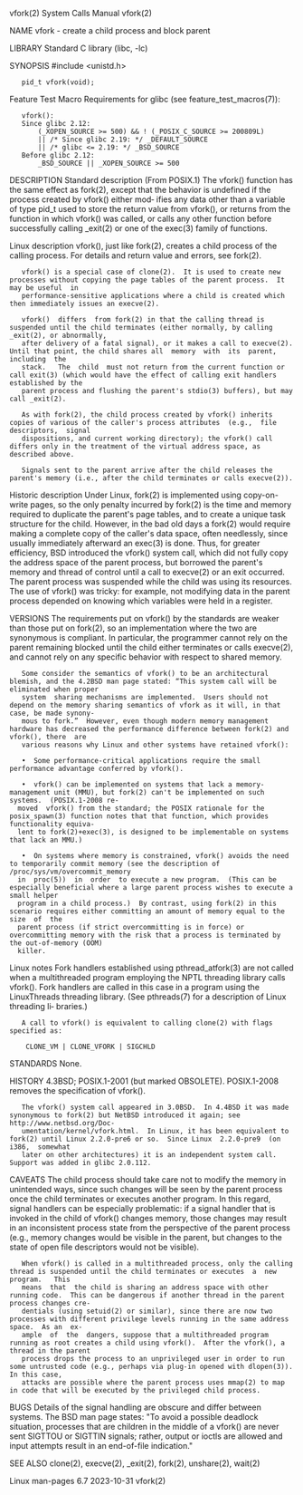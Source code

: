 vfork(2)							      System Calls Manual							      vfork(2)

NAME
       vfork - create a child process and block parent

LIBRARY
       Standard C library (libc, -lc)

SYNOPSIS
       #include <unistd.h>

       pid_t vfork(void);

   Feature Test Macro Requirements for glibc (see feature_test_macros(7)):

       vfork():
	   Since glibc 2.12:
	       (_XOPEN_SOURCE >= 500) && ! (_POSIX_C_SOURCE >= 200809L)
		   || /* Since glibc 2.19: */ _DEFAULT_SOURCE
		   || /* glibc <= 2.19: */ _BSD_SOURCE
	   Before glibc 2.12:
	       _BSD_SOURCE || _XOPEN_SOURCE >= 500

DESCRIPTION
   Standard description
       (From POSIX.1) The vfork() function has the same effect as fork(2), except that the behavior is undefined if the process created by vfork() either mod‐
       ifies  any  data	 other	than  a	 variable of type pid_t used to store the return value from vfork(), or returns from the function in which vfork() was
       called, or calls any other function before successfully calling _exit(2) or one of the exec(3) family of functions.

   Linux description
       vfork(), just like fork(2), creates a child process of the calling process.  For details and return value and errors, see fork(2).

       vfork() is a special case of clone(2).  It is used to create new processes without copying the page tables of the parent process.  It may be useful  in
       performance-sensitive applications where a child is created which then immediately issues an execve(2).

       vfork()	differs	 from fork(2) in that the calling thread is suspended until the child terminates (either normally, by calling _exit(2), or abnormally,
       after delivery of a fatal signal), or it makes a call to execve(2).  Until that point, the child shares all  memory  with  its  parent,	including  the
       stack.	The  child  must not return from the current function or call exit(3) (which would have the effect of calling exit handlers established by the
       parent process and flushing the parent's stdio(3) buffers), but may call _exit(2).

       As with fork(2), the child process created by vfork() inherits copies of various of the caller's process attributes  (e.g.,  file  descriptors,	signal
       dispositions, and current working directory); the vfork() call differs only in the treatment of the virtual address space, as described above.

       Signals sent to the parent arrive after the child releases the parent's memory (i.e., after the child terminates or calls execve(2)).

   Historic description
       Under Linux, fork(2) is implemented using copy-on-write pages, so the only penalty incurred by fork(2) is the time and memory required to duplicate the
       parent's page tables, and to create a unique task structure for the child.  However, in the bad old days a fork(2) would require making a complete copy
       of the caller's data space, often needlessly, since usually immediately afterward an exec(3) is done.  Thus, for greater efficiency, BSD introduced the
       vfork()	system	call, which did not fully copy the address space of the parent process, but borrowed the parent's memory and thread of control until a
       call to execve(2) or an exit occurred.  The parent process was suspended while the child was using its resources.  The use of vfork() was  tricky:  for
       example, not modifying data in the parent process depended on knowing which variables were held in a register.

VERSIONS
       The  requirements put on vfork() by the standards are weaker than those put on fork(2), so an implementation where the two are synonymous is compliant.
       In particular, the programmer cannot rely on the parent remaining blocked until the child either terminates or calls execve(2), and cannot rely on  any
       specific behavior with respect to shared memory.

       Some consider the semantics of vfork() to be an architectural blemish, and the 4.2BSD man page stated: “This system call will be eliminated when proper
       system  sharing mechanisms are implemented.  Users should not depend on the memory sharing semantics of vfork as it will, in that case, be made synony‐
       mous to fork.”  However, even though modern memory management hardware has decreased the performance difference between fork(2) and vfork(), there  are
       various reasons why Linux and other systems have retained vfork():

       •  Some performance-critical applications require the small performance advantage conferred by vfork().

       •  vfork() can be implemented on systems that lack a memory-management unit (MMU), but fork(2) can't be implemented on such systems.  (POSIX.1-2008 re‐
	  moved	 vfork() from the standard; the POSIX rationale for the posix_spawn(3) function notes that that function, which provides functionality equiva‐
	  lent to fork(2)+exec(3), is designed to be implementable on systems that lack an MMU.)

       •  On systems where memory is constrained, vfork() avoids the need to temporarily commit memory (see the description of	/proc/sys/vm/overcommit_memory
	  in  proc(5))	in  order  to execute a new program.  (This can be especially beneficial where a large parent process wishes to execute a small helper
	  program in a child process.)	By contrast, using fork(2) in this scenario requires either committing an amount of memory equal to the	 size  of  the
	  parent process (if strict overcommitting is in force) or overcommitting memory with the risk that a process is terminated by the out-of-memory (OOM)
	  killer.

   Linux notes
       Fork handlers established using pthread_atfork(3) are not called when a multithreaded program employing the NPTL threading library calls vfork().  Fork
       handlers	 are  called  in  this	case in a program using the LinuxThreads threading library.  (See pthreads(7) for a description of Linux threading li‐
       braries.)

       A call to vfork() is equivalent to calling clone(2) with flags specified as:

	    CLONE_VM | CLONE_VFORK | SIGCHLD

STANDARDS
       None.

HISTORY
       4.3BSD; POSIX.1-2001 (but marked OBSOLETE).  POSIX.1-2008 removes the specification of vfork().

       The vfork() system call appeared in 3.0BSD.  In 4.4BSD it was made synonymous to fork(2) but NetBSD introduced it again; see http://www.netbsd.org/Doc‐
       umentation/kernel/vfork.html.  In Linux, it has been equivalent to fork(2) until Linux 2.2.0-pre6 or so.	 Since Linux  2.2.0-pre9  (on  i386,  somewhat
       later on other architectures) it is an independent system call.	Support was added in glibc 2.0.112.

CAVEATS
       The  child  process  should take care not to modify the memory in unintended ways, since such changes will be seen by the parent process once the child
       terminates or executes another program.	In this regard, signal handlers can be especially problematic: if a signal handler  that  is  invoked  in  the
       child  of  vfork()  changes  memory, those changes may result in an inconsistent process state from the perspective of the parent process (e.g., memory
       changes would be visible in the parent, but changes to the state of open file descriptors would not be visible).

       When vfork() is called in a multithreaded process, only the calling thread is suspended until the child terminates or executes  a  new  program.	  This
       means  that  the child is sharing an address space with other running code.  This can be dangerous if another thread in the parent process changes cre‐
       dentials (using setuid(2) or similar), since there are now two processes with different privilege levels running in the same address space.  As an  ex‐
       ample  of  the  dangers, suppose that a multithreaded program running as root creates a child using vfork().  After the vfork(), a thread in the parent
       process drops the process to an unprivileged user in order to run some untrusted code (e.g., perhaps via plug-in opened with dlopen(3)).	 In this case,
       attacks are possible where the parent process uses mmap(2) to map in code that will be executed by the privileged child process.

BUGS
       Details of the signal handling are obscure and differ between systems.  The BSD man page states: "To avoid a  possible  deadlock	 situation,  processes
       that  are children in the middle of a vfork() are never sent SIGTTOU or SIGTTIN signals; rather, output or ioctls are allowed and input attempts result
       in an end-of-file indication."

SEE ALSO
       clone(2), execve(2), _exit(2), fork(2), unshare(2), wait(2)

Linux man-pages 6.7							  2023-10-31								      vfork(2)

